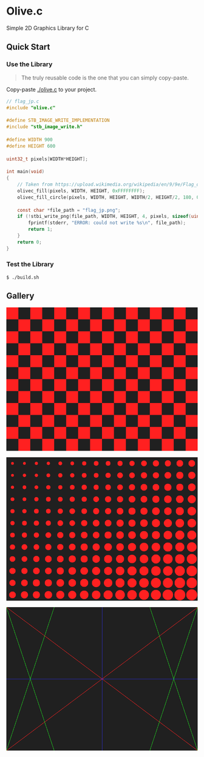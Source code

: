# Olive.c

Simple 2D Graphics Library for C

## Quick Start

### Use the Library

> The truly reusable code is the one that you can simply copy-paste.

Copy-paste [./olive.c](./olive.c) to your project.

```c
// flag_jp.c
#include "olive.c"

#define STB_IMAGE_WRITE_IMPLEMENTATION
#include "stb_image_write.h"

#define WIDTH 900
#define HEIGHT 600

uint32_t pixels[WIDTH*HEIGHT];

int main(void)
{
    // Taken from https://upload.wikimedia.org/wikipedia/en/9/9e/Flag_of_Japan.svg
    olivec_fill(pixels, WIDTH, HEIGHT, 0xFFFFFFFF);
    olivec_fill_circle(pixels, WIDTH, HEIGHT, WIDTH/2, HEIGHT/2, 180, 0xFF2D00BC);

    const char *file_path = "flag_jp.png";
    if (!stbi_write_png(file_path, WIDTH, HEIGHT, 4, pixels, sizeof(uint32_t)*WIDTH)) {
        fprintf(stderr, "ERROR: could not write %s\n", file_path);
        return 1;
    }
    return 0;
}
```

### Test the Library

```console
$ ./build.sh
```

## Gallery

![checker](./imgs/checker.png)

![circle](./imgs/circle.png)

![lines](./imgs/lines.png)
